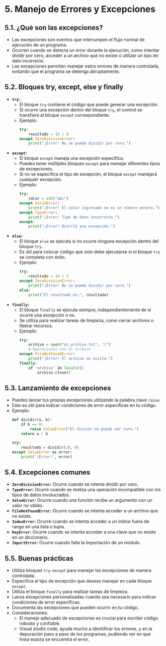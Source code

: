 # 5. Manejo de Errores y Excepciones

## 5.1. ¿Qué son las excepciones?

* Las excepciones son eventos que interrumpen el flujo normal de ejecución de un programa.
* Ocurren cuando se detecta un error durante la ejecución, como intentar dividir por cero, acceder a un archivo que no existe o utilizar un tipo de dato incorrecto.
* Las excepciones permiten manejar estos errores de manera controlada, evitando que el programa se detenga abruptamente.

## 5.2. Bloques try, except, else y finally

* **`try`:**
    * El bloque `try` contiene el código que puede generar una excepción.
    * Si ocurre una excepción dentro del bloque `try`, el control se transfiere al bloque `except` correspondiente.
    * Ejemplo:
        ```python
        try:
            resultado = 10 / 0
        except ZeroDivisionError:
            print("¡Error! No se puede dividir por cero.")
        ```
* **`except`:**
    * El bloque `except` maneja una excepción específica.
    * Puedes tener múltiples bloques `except` para manejar diferentes tipos de excepciones.
    * Si no se especifica el tipo de excepción, el bloque `except` manejará cualquier excepción.
    * Ejemplo:
        ```python
        try:
            valor = int("abc")
        except ValueError:
            print("¡Error! El valor ingresado no es un número entero.")
        except TypeError:
            print("¡Error! Tipo de dato incorrecto.")
        except:
            print("¡Error! Ocurrió una excepción.")
        ```
* **`else`:**
    * El bloque `else` se ejecuta si no ocurre ninguna excepción dentro del bloque `try`.
    * Es útil para colocar código que solo debe ejecutarse si el bloque `try` se completa con éxito.
    * Ejemplo:
        ```python
        try:
            resultado = 10 / 2
        except ZeroDivisionError:
            print("¡Error! No se puede dividir por cero.")
        else:
            print("El resultado es:", resultado)
        ```
* **`finally`:**
    * El bloque `finally` se ejecuta siempre, independientemente de si ocurre una excepción o no.
    * Se utiliza para realizar tareas de limpieza, como cerrar archivos o liberar recursos.
    * Ejemplo:
        ```python
        try:
            archivo = open("mi_archivo.txt", "r")
            # Operaciones con el archivo
        except FileNotFoundError:
            print("¡Error! El archivo no existe.")
        finally:
            if 'archivo' in locals():
                archivo.close()
        ```

## 5.3. Lanzamiento de excepciones

* Puedes lanzar tus propias excepciones utilizando la palabra clave `raise`.
* Esto es útil para indicar condiciones de error específicas en tu código.
* Ejemplo:
    ```python
    def dividir(a, b):
        if b == 0:
            raise ValueError("El divisor no puede ser cero.")
        return a / b

    try:
        resultado = dividir(10, 0)
    except ValueError as error:
        print("¡Error!", error)
    ```

## 5.4. Excepciones comunes

* **`ZeroDivisionError`:** Ocurre cuando se intenta dividir por cero.
* **`TypeError`:** Ocurre cuando se realiza una operación incompatible con los tipos de datos involucrados.
* **`ValueError`:** Ocurre cuando una función recibe un argumento con un valor no válido.
* **`FileNotFoundError`:** Ocurre cuando se intenta acceder a un archivo que no existe.
* **`IndexError`:** Ocurre cuando se intenta acceder a un índice fuera de rango en una lista o tupla.
* **`KeyError`:** Ocurre cuando se intenta acceder a una clave que no existe en un diccionario.
* **`ImportError`:** Ocurre cuando falla la importación de un módulo.

## 5.5. Buenas prácticas

* Utiliza bloques `try-except` para manejar las excepciones de manera controlada.
* Especifica el tipo de excepción que deseas manejar en cada bloque `except`.
* Utiliza el bloque `finally` para realizar tareas de limpieza.
* Lanza excepciones personalizadas cuando sea necesario para indicar condiciones de error específicas.
* Documenta las excepciones que pueden ocurrir en tu código.
* Consideraciones:
    * El manejo adecuado de excepciones es crucial para escribir código robusto y confiable.
    * Visual studio code, ayuda mucho a identificar los errores, y en la depuración paso a paso de los programas, pudiendo ver en que linea exacta se encuentra el error.
